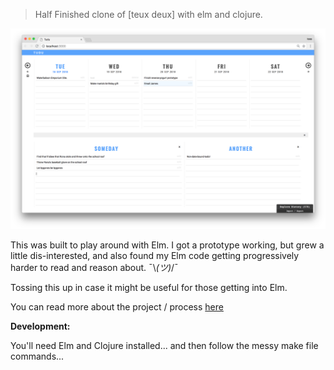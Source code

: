 > Half Finished clone of [teux deux] with elm and clojure.

![](https://raw.githubusercontent.com/teesloane/elm-tudu/master/screenshot.png)

This was built to play around with Elm. I got a prototype working, but grew a
little dis-interested, and also found my Elm code getting progressively harder
to read and reason about. ¯\\_(ツ)_/¯ 

Tossing this up in case it might be useful for those getting into Elm.

You can read more about the project / process [here](https://tylersloane.com/posts/2018-09-elm-floundering/)

**Development:**

You'll need Elm and Clojure installed... and then follow the messy make file
commands...
